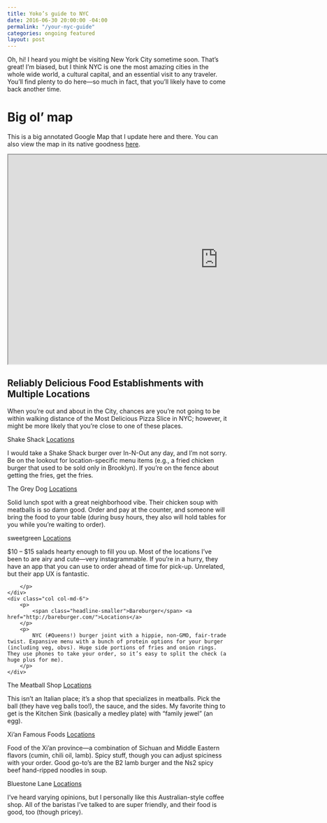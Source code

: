 ```yaml
---
title: Yoko’s guide to NYC
date: 2016-06-30 20:00:00 -04:00
permalink: "/your-nyc-guide"
categories: ongoing featured
layout: post
---
```


Oh, hi! I heard you might be visiting New York City sometime soon. That’s great! I’m biased, but I think NYC is one the most amazing cities in the whole wide world, a cultural capital, and an essential visit to any traveler. You’ll find plenty to do here—so much in fact, that you’ll likely have to come back another time.

# Big ol’ map

This is a big annotated Google Map that I update here and there. You can also view the map in its native goodness [here](https://drive.google.com/open?id=16FX4JH13RlT1lB_o1_keDbCWHG0&usp=sharing).

<iframe src="https://www.google.com/maps/d/u/0/embed?mid=16FX4JH13RlT1lB_o1_keDbCWHG0" width="960" height="480"></iframe>

## Reliably Delicious Food Establishments with Multiple Locations

When you’re out and about in the City, chances are you’re not going to be within walking distance of the Most Delicious Pizza Slice in NYC; however, it might be more likely that you’re close to one of these places. 

<div class="cols">
    <div class="col col-md-6">
        <p>
            <span class="headline-smaller">Shake Shack</span> <a href="https://www.shakeshack.com/locations/">Locations</a>
        </p>
        <p>
            I would take a Shake Shack burger over In-N-Out any day, and I’m not sorry. Be on the lookout for location-specific menu items (e.g., a fried chicken burger that used to be sold only in Brooklyn). If you’re on the fence about getting the fries, get the fries.
        </p>
    </div>
    <div class="col col-md-6">
        <p>
            <span class="headline-smaller">The Grey Dog</span> <a href="https://thegreydog.com/locations-hours/">Locations</a>
        </p>
        <p>
            Solid lunch spot with a great neighborhood vibe. Their chicken soup with meatballs is so damn good. Order and pay at the counter, and someone will bring the food to your table (during busy hours, they also will hold tables for you while you’re waiting to order).
        </p>
    </div>
</div>
<div class="cols">
    <div class="col col-md-6">
        <p>
            <span class="headline-smaller">sweetgreen</span> <a href="http://www.sweetgreen.com/locations/">Locations</a>
        </p>
        <p>
            $10 – $15 salads hearty enough to fill you up. Most of the locations I’ve been to are airy and cute—very instagrammable. If you’re in a hurry, they have an app that you can use to order ahead of time for pick-up. Unrelated, but their app UX is fantastic.

        </p>
    </div>
    <div class="col col-md-6">
        <p>
            <span class="headline-smaller">Bareburger</span> <a href="http://bareburger.com/">Locations</a>
        </p>
        <p>
            NYC (#Queens!) burger joint with a hippie, non-GMO, fair-trade twist. Expansive menu with a bunch of protein options for your burger (including veg, obvs). Huge side portions of fries and onion rings. They use phones to take your order, so it’s easy to split the check (a huge plus for me).
        </p>
    </div>
</div>
<div class="cols">
    <div class="col col-md-6">
        <p>
            <span class="headline-smaller">The Meatball Shop</span> <a href="http://www.themeatballshop.com/locations/">Locations</a>
        </p>
        <p>
            This isn’t an Italian place; it’s a shop that specializes in meatballs. Pick the ball (they have veg balls too!), the sauce, and the sides. My favorite thing to get is the Kitchen Sink (basically a medley plate) with “family jewel” (an egg).
        </p>
    </div>
    <div class="col col-md-6">
        <p>
            <span class="headline-smaller">Xi’an Famous Foods</span> <a href="http://xianfoods.com/locations/">Locations</a>
        </p>
        <p>
            Food of the Xi’an province—a combination of Sichuan and Middle Eastern flavors (cumin, chili oil, lamb). Spicy stuff, though you can adjust spiciness with your order. Good go-to’s are the B2 lamb burger and the Ns2 spicy beef hand-ripped noodles in soup.
        </p>
    </div>
</div>
<div class="cols">
    <div class="col col-md-6">
        <p>
            <span class="headline-smaller">Bluestone Lane</span> <a href="https://www.bluestonelaneny.com/">Locations</a>
        </p>
        <p>
            I’ve heard varying opinions, but I personally like this Australian-style coffee shop. All of the baristas I’ve talked to are super friendly, and their food is good, too (though pricey).
        </p>
    </div>
</div>
